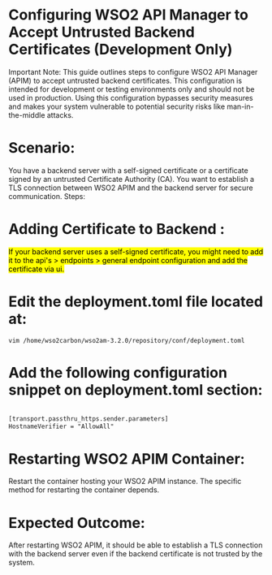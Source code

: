 # Configuring WSO2 API Manager to Accept Untrusted Backend Certificates (Development Only)
Important Note: This guide outlines steps to configure WSO2 API Manager (APIM) to accept untrusted backend certificates. This configuration is intended for development or testing environments only and should not be used in production. Using this configuration bypasses security measures and makes your system vulnerable to potential security risks like man-in-the-middle attacks.

# Scenario:

You have a backend server with a self-signed certificate or a certificate signed by an untrusted Certificate Authority (CA).
You want to establish a TLS connection between WSO2 APIM and the backend server for secure communication.
Steps:

# Adding Certificate to Backend :

<mark style="background-color: #FFFF00">If your backend server uses a self-signed certificate, you might need to add it to the api's > endpoints > general endpoint configuration and add the certificate via ui.</mark>
# Edit the deployment.toml file located at:
```
vim /home/wso2carbon/wso2am-3.2.0/repository/conf/deployment.toml
```
# Add the following configuration snippet on deployment.toml section:
```xml 

[transport.passthru_https.sender.parameters]
HostnameVerifier = "AllowAll"

```

# Restarting WSO2 APIM Container:

Restart the container hosting your WSO2 APIM instance. The specific method for restarting the container depends.
# Expected Outcome:

After restarting WSO2 APIM, it should be able to establish a TLS connection with the backend server even if the backend certificate is not trusted by the system.
